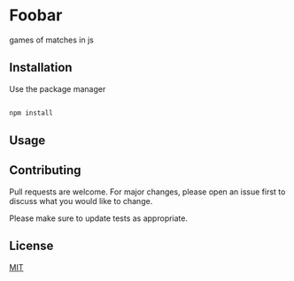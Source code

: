 # Foobar

games of matches in js

## Installation

Use the package manager 

```bash

npm install

```

## Usage

## Contributing
Pull requests are welcome. For major changes, please open an issue first to discuss what you would like to change.

Please make sure to update tests as appropriate.

## License
[MIT](https://choosealicense.com/licenses/mit/)